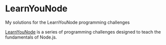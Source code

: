 # LearnYouNode
My solutions for the LearnYouNode programming challenges

[LearnYouNode](https://www.npmjs.com/package/learnyounode "LearnYouNode") is a series of programming 
challenges designed to teach the fundamentals of Node.js.
